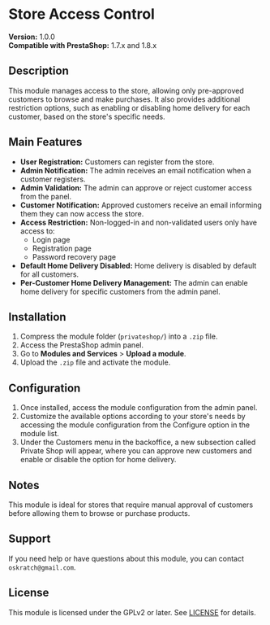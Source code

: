 # Store Access Control
**Version:** 1.0.0  
**Compatible with PrestaShop:** 1.7.x and 1.8.x  

## Description
This module manages access to the store, allowing only pre-approved customers to browse and make purchases. It also provides additional restriction options, such as enabling or disabling home delivery for each customer, based on the store's specific needs.

## Main Features
- **User Registration:** Customers can register from the store.
- **Admin Notification:** The admin receives an email notification when a customer registers.
- **Admin Validation:** The admin can approve or reject customer access from the panel.
- **Customer Notification:** Approved customers receive an email informing them they can now access the store.
- **Access Restriction:** Non-logged-in and non-validated users only have access to:
  - Login page
  - Registration page
  - Password recovery page
- **Default Home Delivery Disabled:** Home delivery is disabled by default for all customers.
- **Per-Customer Home Delivery Management:** The admin can enable home delivery for specific customers from the admin panel.

## Installation
1. Compress the module folder (`privateshop/`) into a `.zip` file.
2. Access the PrestaShop admin panel.
3. Go to **Modules and Services** > **Upload a module**.
4. Upload the `.zip` file and activate the module.

## Configuration
1. Once installed, access the module configuration from the admin panel.
2. Customize the available options according to your store's needs by accessing the module configuration from the Configure option in the module list.
3. Under the Customers menu in the backoffice, a new subsection called Private Shop will appear, where you can approve new customers and enable or disable the option for home delivery.

## Notes
This module is ideal for stores that require manual approval of customers before allowing them to browse or purchase products.

## Support
If you need help or have questions about this module, you can contact `oskratch@gmail.com`.

## License
This module is licensed under the GPLv2 or later. See [LICENSE](LICENSE) for details.

